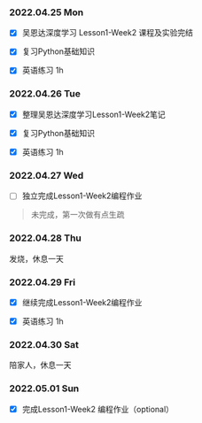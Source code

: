 ### 2022.04.25  Mon

- [x] 吴恩达深度学习 Lesson1-Week2 课程及实验完结
- [x] 复习Python基础知识
- [x] 英语练习 1h



### 2022.04.26  Tue

- [x] 整理吴恩达深度学习Lesson1-Week2笔记 

- [x] 复习Python基础知识
- [x] 英语练习 1h



### 2022.04.27  Wed

- [ ] 独立完成Lesson1-Week2编程作业 

> 未完成，第一次做有点生疏



### 2022.04.28  Thu

发烧，休息一天



### 2022.04.29  Fri

- [x] 继续完成Lesson1-Week2编程作业 

- [x] 英语练习 1h



### 2022.04.30  Sat

陪家人，休息一天



### 2022.05.01  Sun

- [x] 完成Lesson1-Week2 编程作业（optional）